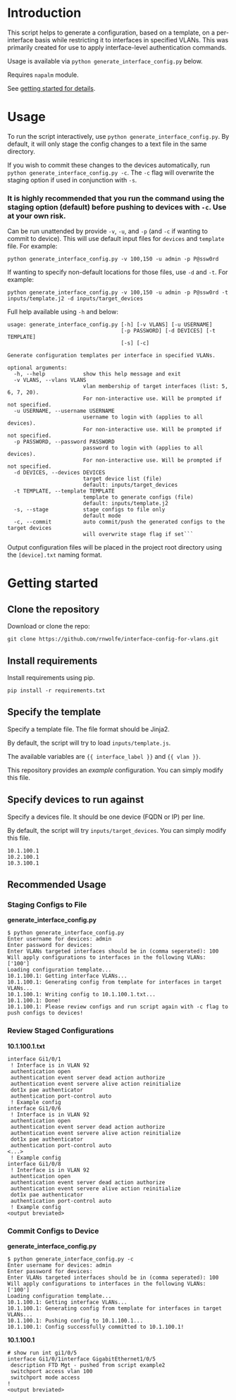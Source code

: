 # Introduction
This script helps to generate a configuration, based on a template, on a per-interface basis while restricting it to interfaces in specified VLANs. This was primarily created for use to apply interface-level authentication commands.

Usage is available via `python generate_interface_config.py` below.

Requires `napalm` module.

See [getting started for details](#getting-started).

# Usage
To run the script interactively, use `python generate_interface_config.py`. By default, it will only stage the config changes to a text file in the same directory.

If you wish to commit these changes to the devices automatically, run `python generate_interface_config.py -c`. The `-c` flag will overwrite the staging option if used in conjunction with `-s`.

### It is highly recommended that you run the command using the staging option (default) before pushing to devices with `-c`. Use at your own risk.

Can be run unattended by provide `-v`, `-u`, and `-p` (and `-c` if wanting to commit to device). This will use default input files for `devices` and `template` file. For example:

```
python generate_interface_config.py -v 100,150 -u admin -p P@ssw0rd
```

If wanting to specify non-default locations for those files, use `-d` and `-t`. For example:

```
python generate_interface_config.py -v 100,150 -u admin -p P@ssw0rd -t inputs/template.j2 -d inputs/target_devices
```

Full help available using `-h` and below:
```
usage: generate_interface_config.py [-h] [-v VLANS] [-u USERNAME]
                                    [-p PASSWORD] [-d DEVICES] [-t TEMPLATE]
                                    [-s] [-c]

Generate configuration templates per interface in specified VLANs.

optional arguments:
  -h, --help            show this help message and exit
  -v VLANS, --vlans VLANS
                        vlan membership of target interfaces (list: 5, 6, 7, 20).
                        For non-interactive use. Will be prompted if not specified.
  -u USERNAME, --username USERNAME
                        username to login with (applies to all devices).
                        For non-interactive use. Will be prompted if not specified.
  -p PASSWORD, --password PASSWORD
                        password to login with (applies to all devices).
                        For non-interactive use. Will be prompted if not specified.
  -d DEVICES, --devices DEVICES
                        target device list (file)
                        default: inputs/target_devices
  -t TEMPLATE, --template TEMPLATE
                        template to generate configs (file)
                        default: inputs/template.j2
  -s, --stage           stage configs to file only
                        default mode
  -c, --commit          auto commit/push the generated configs to the target devices
                        will overwrite stage flag if set```
```
Output configuration files will be placed in the project root directory using the `[device].txt` naming format.

# Getting started
## Clone the repository
Download or clone the repo:
```
git clone https://github.com/rnwolfe/interface-config-for-vlans.git
```

## Install requirements
Install requirements using pip.
```
pip install -r requirements.txt
```

## Specify the template
Specify a template file. The file format should be Jinja2.

By default, the script will try to load `inputs/template.js`.

The available variables are `{{ interface_label }}` and `{{ vlan }}`.

This repository provides an *example* configuration. You can simply modify this file.

## Specify devices to run against
Specify a devices file. It should be one device (FQDN or IP) per line.

By default, the script will try `inputs/target_devices`. You can simply modify this file.

```
10.1.100.1
10.2.100.1
10.3.100.1
```

## Recommended Usage
### Staging Configs to File
**generate_interface_config.py**
```
$ python generate_interface_config.py
Enter username for devices: admin
Enter password for devices:
Enter VLANs targeted interfaces should be in (comma seperated): 100
Will apply configurations to interfaces in the following VLANs: ['100']
Loading configuration template...
10.1.100.1: Getting interface VLANs...
10.1.100.1: Generating config from template for interfaces in target VLANs...
10.1.100.1: Writing config to 10.1.100.1.txt...
10.1.100.1: Done!
10.1.100.1: Please review configs and run script again with -c flag to push configs to devices!
```

### Review Staged Configurations
**10.1.100.1.txt**
```
interface Gi1/0/1
 ! Interface is in VLAN 92
 authentication open
 authentication event server dead action authorize
 authentication event servere alive action reinitialize
 dot1x pae authenticator
 authentication port-control auto
 ! Example config
interface Gi1/0/6
 ! Interface is in VLAN 92
 authentication open
 authentication event server dead action authorize
 authentication event servere alive action reinitialize
 dot1x pae authenticator
 authentication port-control auto
<...>
 ! Example config
interface Gi1/0/8
 ! Interface is in VLAN 92
 authentication open
 authentication event server dead action authorize
 authentication event servere alive action reinitialize
 dot1x pae authenticator
 authentication port-control auto
 ! Example config
<output breviated>
 ```
### Commit Configs to Device
**generate_interface_config.py**
```
$ python generate_interface_config.py -c
Enter username for devices: admin
Enter password for devices:
Enter VLANs targeted interfaces should be in (comma seperated): 100
Will apply configurations to interfaces in the following VLANs: ['100']
Loading configuration template...
10.1.100.1: Getting interface VLANs...
10.1.100.1: Generating config from template for interfaces in target VLANs...
10.1.100.1: Pushing config to 10.1.100.1...
10.1.100.1: Config successfully committed to 10.1.100.1!
```

**10.1.100.1**
```
# show run int gi1/0/5
interface Gi1/0/1interface GigabitEthernet1/0/5
 description FTD Mgt - pushed from script example2
 switchport access vlan 100
 switchport mode access
!
<output breviated>
 ```
